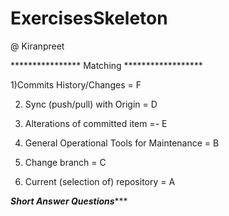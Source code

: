 # ExercisesSkeleton
@ Kiranpreet


**************** Matching ******************

1)Commits History/Changes  =  F

2) Sync (push/pull) with Origin  = D

3) Alterations of committed item  =- E

4) General Operational Tools for Maintenance  = B

5) Change branch  =  C

6) Current (selection of) repository  = A



*******************Short Answer Questions**********************
